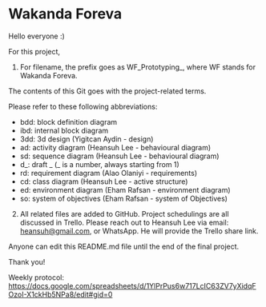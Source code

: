 # Wakanda Foreva

Hello everyone :)

For this project,

1) For filename, the prefix goes as WF_Prototyping_, where WF stands for Wakanda Foreva.

The contents of this Git goes with the project-related terms.

Please refer to these following abbreviations:
- bdd: block definition diagram
- ibd: internal block diagram
- 3dd: 3d design (Yigitcan Aydin - design)
- ad: activity diagram (Heansuh Lee - behavioural diagram)
- sd: sequence diagram (Heansuh Lee - behavioural diagram)
- d_: draft _ (_ is a number, always starting from 1)
- rd: requirement diagram (Alao Olaniyi - requirements)
- cd: class diagram (Heansuh Lee - active structure)
- ed: environment diagram (Eham Rafsan - environment diagram)
- so: system of objectives (Eham Rafsan - system of Objectives)

2) All related files are added to GitHub. Project schedulings are all discussed in Trello. Please reach out to Heansuh Lee via email: heansuh@gmail.com, or WhatsApp. He will provide the Trello share link.

Anyone can edit this README.md file until the end of the final project.

Thank you!

Weekly protocol: https://docs.google.com/spreadsheets/d/1YlPrPus6w717LcIC63ZV7yXidqFOzoI-X1ckHb5NPa8/edit#gid=0
